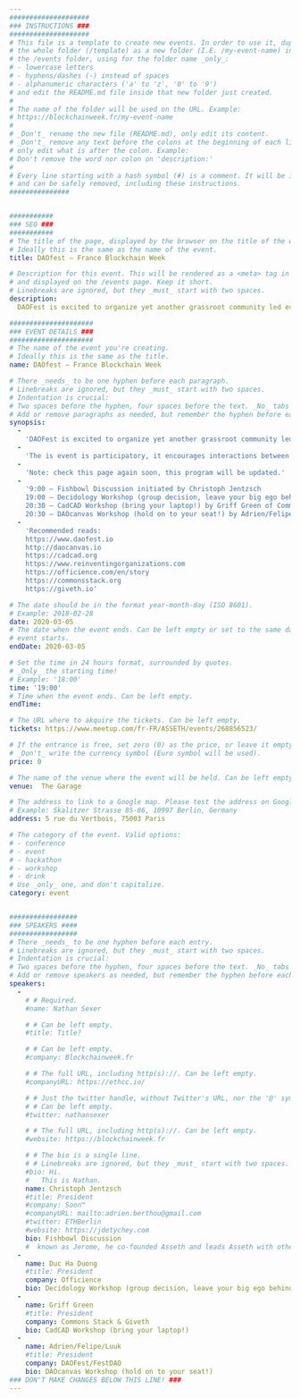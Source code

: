 ```yaml
---
####################
### INSTRUCTIONS ###
####################
# This file is a template to create new events. In order to use it, duplicate
# the whole folder (/template) as a new folder (I.E. /my-event-name) inside of
# the /events folder, using for the folder name _only_:
# - lowercase letters
# - hyphens/dashes (-) instead of spaces
# - alphanumeric characters ('a' to 'z', '0' to '9')
# and edit the README.md file inside that new folder just created.
#
# The name of the folder will be used on the URL. Example:
# https://blockchainweek.fr/my-event-name
#
# _Don't_ rename the new file (README.md), only edit its content.
# _Don't_ remove any text before the colons at the beginning of each line,
# only edit what is after the colon. Example:
# Don't remove the word nor colon on 'description:'
#
# Every line starting with a hash symbol (#) is a comment. It will be ignored
# and can be safely removed, including these instructions.
###############


###########
### SEO ###
###########
# The title of the page, displayed by the browser on the title of the window.
# Ideally this is the same as the name of the event.
title: DAOfest — France Blockchain Week

# Description for this event. This will be rendered as a <meta> tag in the HTML,
# and displayed on the /events page. Keep it short.
# Linebreaks are ignored, but they _must_ start with two spaces.
description: 
  DAOFest is excited to organize yet another grassroot community led event. After EthDenver, now EthCC! This is a side event happening at The Garage, 30min walk from EthCC.

#####################
### EVENT DETAILS ###
#####################
# The name of the event you're creating.
# Ideally this is the same as the title.
name: DAOfest — France Blockchain Week

# There _needs_ to be one hyphen before each paragraph.
# Linebreaks are ignored, but they _must_ start with two spaces.
# Indentation is crucial:
# Two spaces before the hyphen, four spaces before the text. _No_ tabs allowed.
# Add or remove paragraphs as needed, but remember the hyphen before each entry.
synopsis:
  -
    'DAOFest is excited to organize yet another grassroot community led event. After EthDenver, now EthCC! This is a side event happening at The Garage, 30min walk from EthCC.'
  -
    'The is event is participatory, it encourages interactions between all attendees. Each activity is facilitated in order to foster quality debates and inspirational thoughts. It will be punctuated by very short interventions.'
  -
    'Note: check this page again soon, this program will be updated.'
  -
    '9:00 — Fishbowl Discussion initiated by Christoph Jentzsch
    19:00 — Decidology Workshop (group decision, leave your big ego behind!) by Duc Ha Duong of Officience
    20:30 — CadCAD Workshop (bring your laptop!) by Griff Green of Commons Stack and Giveth
    20:30 — DAOcanvas Workshop (hold on to your seat!) by Adrien/Felipe/Luuk of DAOFest/FestDAO'
  -
    'Recommended reads:
    https://www.daofest.io
    http://daocanvas.io
    https://cadcad.org
    https://www.reinventingorganizations.com
    https://officience.com/en/story
    https://commonsstack.org
    https://giveth.io'

# The date should be in the format year-month-day (ISO 8601).
# Example: 2018-02-28
date: 2020-03-05
# The date when the event ends. Can be left empty or set to the same day the
# event starts.
endDate: 2020-03-05

# Set the time in 24 hours format, surrounded by quotes.
# _Only_ the starting time!
# Example: '18:00'
time: '19:00'
# Time when the event ends. Can be left empty.
endTime: 

# The URL where to akquire the tickets. Can be left empty.
tickets: https://www.meetup.com/fr-FR/ASSETH/events/268856523/

# If the entrance is free, set zero (0) as the price, or leave it empty.
# _Don't_ write the currency symbol (Euro symbol will be used).
price: 0

# The name of the venue where the event will be held. Can be left empty.
venue:  The Garage

# The address to link to a Google map. Please test the address on Google Maps.
# Example: Skalitzer Strasse 85-86, 10997 Berlin, Germany
address: 5 rue du Vertbois, 75003 Paris

# The category of the event. Valid options:
# - conference
# - event
# - hackathon
# - workshop
# - drink
# Use _only_ one, and don't capitalize.
category: event


#################
### SPEAKERS ####
#################
# There _needs_ to be one hyphen before each entry.
# Linebreaks are ignored, but they _must_ start with two spaces.
# Indentation is crucial:
# Two spaces before the hyphen, four spaces before the text. _No_ tabs allowed.
# Add or remove speakers as needed, but remember the hyphen before each entry.
speakers:
  -
    # # Required.
    #name: Nathan Sexer

    # # Can be left empty.
    #title: Title?

    # # Can be left empty.
    #company: Blockchainweek.fr

    # # The full URL, including http(s)://. Can be left empty.
    #companyURL: https://ethcc.io/

    # # Just the twitter handle, without Twitter's URL, nor the '@' symbol.
    # # Can be left empty.
    #twitter: nathansexer

    # # The full URL, including http(s)://. Can be left empty.
    #website: https://blockchainweek.fr

    # # The bio is a single line.
    # # Linebreaks are ignored, but they _must_ start with two spaces.
    #bio: Hi.
    #   This is Nathan. 
    name: Christoph Jentzsch
    #title: President
    #company: Soon™
    #companyURL: mailto:adrien.berthou@gmail.com
    #twitter: ETHBerlin
    #website: https://jdetychey.com
    bio: Fishbowl Discussion
    #  known as Jerome, he co-founded Asseth and leads Asseth with other asseths.
  -
    name: Duc Ha Duong
    #title: President
    company: Officience
    bio: Decidology Workshop (group decision, leave your big ego behind!)
  -
    name: Griff Green
    #title: President
    company: Commons Stack & Giveth
    bio: CadCAD Workshop (bring your laptop!) 
  -
    name: Adrien/Felipe/Luuk
    #title: President
    company: DAOFest/FestDAO
    bio: DAOcanvas Workshop (hold on to your seat!)
### DON'T MAKE CHANGES BELOW THIS LINE! ###
---
```

<!-- ### DON'T MAKE CHANGES BELOW THIS LINE! ### -->

<Event-Content/>
